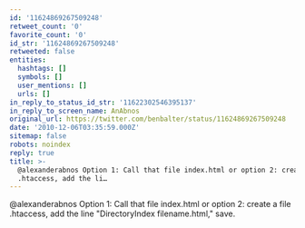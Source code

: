 ```yaml
---
id: '11624869267509248'
retweet_count: '0'
favorite_count: '0'
id_str: '11624869267509248'
retweeted: false
entities:
  hashtags: []
  symbols: []
  user_mentions: []
  urls: []
in_reply_to_status_id_str: '11622302546395137'
in_reply_to_screen_name: AnAbnos
original_url: https://twitter.com/benbalter/status/11624869267509248
date: '2010-12-06T03:35:59.000Z'
sitemap: false
robots: noindex
reply: true
title: >-
  @alexanderabnos Option 1: Call that file index.html or option 2: create a file
  .htaccess, add the li…
---
```


@alexanderabnos Option 1: Call that file index.html or option 2: create a file .htaccess, add the line "DirectoryIndex filename.html," save.